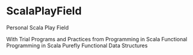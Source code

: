 # ScalaPlayField
Personal Scala Play Field

With Trial Programs and Practices from Programming in Scala
Functional Programming in Scala
Purefly Functional Data Structures
